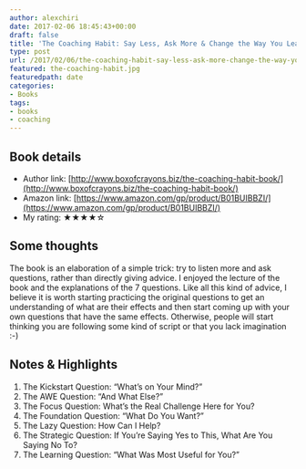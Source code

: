 ```yaml
---
author: alexchiri
date: 2017-02-06 18:45:43+00:00
draft: false
title: 'The Coaching Habit: Say Less, Ask More & Change the Way You Lead Forever'
type: post
url: /2017/02/06/the-coaching-habit-say-less-ask-more-change-the-way-you-lead-forever/
featured: the-coaching-habit.jpg
featuredpath: date
categories:
- Books
tags:
- books
- coaching
---
```


## Book details

 * Author link: [http://www.boxofcrayons.biz/the-coaching-habit-book/](http://www.boxofcrayons.biz/the-coaching-habit-book/)
 * Amazon link: [https://www.amazon.com/gp/product/B01BUIBBZI/](https://www.amazon.com/gp/product/B01BUIBBZI/)
 * My rating: ★★★★☆

## Some thoughts

The book is an elaboration of a simple trick: try to listen more and ask questions, rather than directly giving advice. I enjoyed the lecture of the book and the explanations of the 7 questions. Like all this kind of advice, I believe it is worth starting practicing the original questions to get an understanding of what are their effects and then start coming up with your own questions that have the same effects. Otherwise, people will start thinking you are following some kind of script or that you lack imagination :-)

## Notes & Highlights

  1. The Kickstart Question: “What’s on Your Mind?”
  2. The AWE Question: “And What Else?”
  3. The Focus Question: What’s the Real Challenge Here for You?
  4. The Foundation Question: “What Do You Want?”
  5. The Lazy Question: How Can I Help?
  6. The Strategic Question: If You’re Saying Yes to This, What Are You Saying No To?
  7. The Learning Question: “What Was Most Useful for You?”

